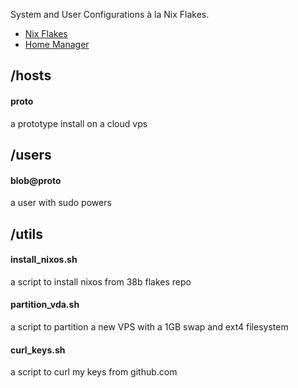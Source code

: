 System and User Configurations à la Nix Flakes.

- [Nix Flakes](https://nixos.wiki/wiki/Flakes)
- [Home Manager](https://nixos.wiki/wiki/Home_Manager)

/hosts
------
#### proto
a prototype install on a cloud vps

/users
------
#### blob@proto
a user with sudo powers

/utils
------
#### install_nixos.sh
a script to install nixos from 38b flakes repo
#### partition_vda.sh 
a script to partition a new VPS with a 1GB swap and ext4 filesystem
#### curl_keys.sh
a script to curl my keys from github.com

